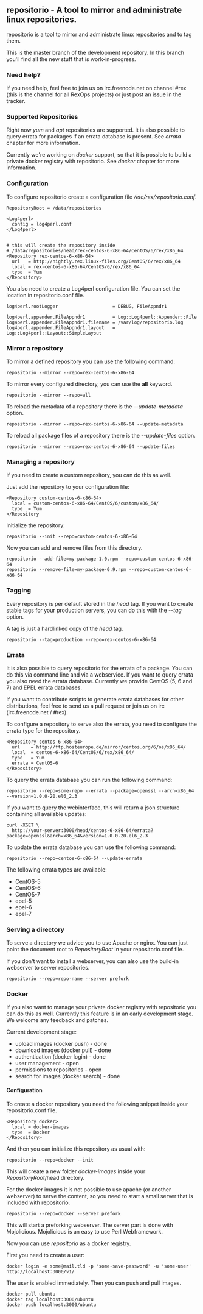 ## repositorio - A tool to mirror and administrate linux repositories.

repositorio is a tool to mirror and administrate linux repositories and to tag them.

This is the master branch of the development repository. In this branch you'll find all the new stuff that is work-in-progress.

### Need help?

If you need help, feel free to join us on irc.freenode.net on channel #rex (this is the channel for all RexOps projects) or just post an issue in the tracker.

### Supported Repositories

Right now *yum* and *apt* repositories are supported. It is also possible to query errata for packages if an errata database is present. See *errata* chapter for more information.

Currently we're working on *docker* support, so that it is possible to build a private docker registry with repositorio. See *docker* chapter for more information.


### Configuration

To configure repositorio create a configuration file */etc/rex/repositorio.conf*.

```
RepositoryRoot = /data/repositories

<Log4perl>
  config = log4perl.conf
</Log4perl>


# this will create the repository inside
# /data/repositories/head/rex-centos-6-x86-64/CentOS/6/rex/x86_64
<Repository rex-centos-6-x86-64>
  url   = http://nightly.rex.linux-files.org/CentOS/6/rex/x86_64
  local = rex-centos-6-x86-64/CentOS/6/rex/x86_64
  type  = Yum
</Repository>
```

You also need to create a Log4perl configuration file. You can set the location in repositorio.conf file.

```
log4perl.rootLogger                    = DEBUG, FileAppndr1

log4perl.appender.FileAppndr1          = Log::Log4perl::Appender::File
log4perl.appender.FileAppndr1.filename = /var/log/repositorio.log
log4perl.appender.FileAppndr1.layout   = Log::Log4perl::Layout::SimpleLayout
```

### Mirror a repository

To mirror a defined repository you can use the following command:

```
repositorio --mirror --repo=rex-centos-6-x86-64
```

To mirror every configured directory, you can use the **all** keyword.

```
repositorio --mirror --repo=all
```

To reload the metadata of a repository there is the *--update-metadata* option.

```
repositorio --mirror --repo=rex-centos-6-x86-64 --update-metadata
```

To reload all package files of a repository there is the *--update-files* option.

```
repositorio --mirror --repo=rex-centos-6-x86-64 --update-files
```

### Managing a repository

If you need to create a custom repository, you can do this as well.

Just add the repository to your configuration file:

```
<Repository custom-centos-6-x86-64>
  local = custom-centos-6-x86-64/CentOS/6/custom/x86_64/
  type  = Yum
</Repository
```

Initialize the repository:

```
repositorio --init --repo=custom-centos-6-x86-64
```

Now you can add and remove files from this directory.

```
repositorio --add-file=my-package-1.0.rpm --repo=custom-centos-6-x86-64
repositorio --remove-file=my-package-0.9.rpm --repo=custom-centos-6-x86-64
```


### Tagging

Every repository is per default stored in the *head* tag. If you want to create stable tags for your production servers,
you can do this with the *--tag* option.

A tag is just a hardlinked copy of the *head* tag.

```
repositorio --tag=production --repo=rex-centos-6-x86-64
```

### Errata

It is also possible to query repositorio for the errata of a package. You can do this via command line and via a webservice. If you want to query errata you also need the errata database. Currently we provide CentOS (5, 6 and 7) and EPEL errata databases.

If you want to contribute scripts to generate errata databases for other distributions, feel free to send us a pull request or join us on irc (irc.freenode.net / #rex).

To configure a repository to serve also the errata, you need to configure the errata type for the repository.

```
<Repository centos-6-x86-64>
  url    = http://ftp.hosteurope.de/mirror/centos.org/6/os/x86_64/
  local  = centos-6-x86-64/CentOS/6/rex/x86_64/
  type   = Yum
  errata = CentOS-6
</Repository>
```

To query the errata database you can run the following command:

```
repositorio --repo=some-repo --errata --package=openssl --arch=x86_64 --version=1.0.0-20.el6_2.3
```

If you want to query the webinterface, this will return a json structure containing all available updates:

```
curl -XGET \
  http://your-server:3000/head/centos-6-x86-64/errata?package=openssl&arch=x86_64&version=1.0.0-20.el6_2.3
```

To update the errata database you can use the following command:

```
repositorio --repo=centos-6-x86-64 --update-errata
```

The following errata types are available:

* CentOS-5
* CentOS-6
* CentOS-7
* epel-5
* epel-6
* epel-7

### Serving a directory

To serve a directory we advice you to use Apache or nginx. You can just point the document root to *RepositoryRoot* in your repositorio.conf file.

If you don't want to install a webserver, you can also use the build-in webserver to server repositories.

```
repositorio --repo=repo-name --server prefork
```

### Docker

If you also want to manage your private docker registry with repositorio you can do this as well. Currently this feature is in an early development stage. We welcome any feedback and patches.

Current development stage:

* upload images (docker push) - done
* download images (docker pull) - done
* authentication (docker login) - done
* user management - open
* permissions to repositories - open
* search for images (docker search) - done

#### Configuration

To create a docker repository you need the following snippet inside your repositorio.conf file.

```
<Repository docker>
  local = docker-images
  type  = Docker
</Repository>
```

And then you can initialize this repository as usual with:

```
repositorio --repo=docker --init
```

This will create a new folder *docker-images* inside your *RepositoryRoot*/head directory.

For the docker images it is not possible to use apache (or another webserver) to serve the content, so you need to start a small server that is included with repositorio.

```
repositorio --repo=docker --server prefork
```

This will start a preforking webserver. The server part is done with Mojolicious. Mojolicious is an easy to use Perl Webframework.

Now you can use *repositorio* as a docker registry.

First you need to create a user:

```
docker login -e some@mail.tld -p 'some-save-password' -u 'some-user' http://localhost:3000/v1/
```

The user is enabled immediately.
Then you can push and pull images.

```
docker pull ubuntu
docker tag localhost:3000/ubuntu
docker push localhost:3000/ubuntu
```




